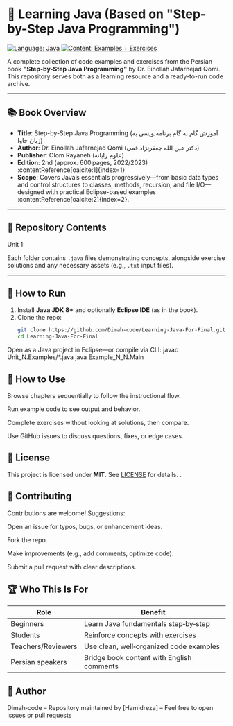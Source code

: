 # 📘 Learning Java (Based on "Step-by-Step Java Programming")

[![Language: Java](https://img.shields.io/badge/Language-Java-red.svg?style=flat)](https://github.com/Dimah-code/Learning-Java-For-Final)
[![Content: Examples + Exercises](https://img.shields.io/badge/Includes-Examples_%26_Exercises-blue.svg?style=flat)]()

A complete collection of code examples and exercises from the Persian book **"Step-by-Step Java Programming"** by Dr. Einollah Jafarnejad Qomi. This repository serves both as a learning resource and a ready-to-run code archive.

---

## 📚 Book Overview

* **Title**: Step-by-Step Java Programming (آموزش گام به گام برنامه‌نویسی به زبان جاوا)  
* **Author**: Dr. Einollah Jafarnejad Qomi (دکتر عین الله جعفرنژاد قمی)  
* **Publisher**: Olom Rayaneh (علوم رایانه)  
* **Edition**: 2nd (approx. 600 pages, 2022/2023) :contentReference[oaicite:1]{index=1}  
* **Scope**: Covers Java’s essentials progressively—from basic data types and control structures to classes, methods, recursion, and file I/O—designed with practical Eclipse-based examples :contentReference[oaicite:2]{index=2}.

---

## 🚀 Repository Contents

Unit 1: 


Each folder contains `.java` files demonstrating concepts, alongside exercise solutions and any necessary assets (e.g., `.txt` input files).


---

## 🧩 How to Run

1. Install **Java JDK 8+** and optionally **Eclipse IDE** (as in the book).
2. Clone the repo:
   ```bash
   git clone https://github.com/Dimah-code/Learning-Java-For-Final.git
   cd Learning-Java-For-Final

Open as a Java project in Eclipse—or compile via CLI:
javac Unit_N.Examples/*.java
java Example_N_N.Main

## 📖 How to Use
Browse chapters sequentially to follow the instructional flow.

Run example code to see output and behavior.

Complete exercises without looking at solutions, then compare.

Use GitHub issues to discuss questions, fixes, or edge cases.

## 📄 License

This project is licensed under **MIT**. See [LICENSE](LICENSE) for details.
.

## 🤝 Contributing
Contributions are welcome! Suggestions:

Open an issue for typos, bugs, or enhancement ideas.

Fork the repo.

Make improvements (e.g., add comments, optimize code).

Submit a pull request with clear descriptions.

## 🏆 Who This Is For

| Role                  | Benefit                                   |
|-----------------------|-------------------------------------------|
| Beginners             | Learn Java fundamentals step‑by‑step      |
| Students              | Reinforce concepts with exercises         |
| Teachers/Reviewers    | Use clean, well‑organized code examples   |
| Persian speakers      | Bridge book content with English comments |

## 📇 Author
Dimah‑code
– Repository maintained by [Hamidreza]
– Feel free to open issues or pull requests

